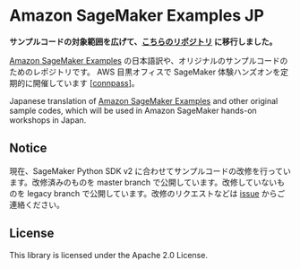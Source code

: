# Amazon SageMaker Examples JP
**サンプルコードの対象範囲を広げて、[こちらのリポジトリ](https://github.com/aws-samples/aws-ml-jp) に移行しました。**

[Amazon SageMaker Examples](https://github.com/awslabs/amazon-sagemaker-examples) の日本語訳や、オリジナルのサンプルコードのためのレポジトリです。
AWS 目黒オフィスで SageMaker 体験ハンズオンを定期的に開催しています [[connpass](https://awsj-ml.connpass.com/)]。

Japanese translation of [Amazon SageMaker Examples](https://github.com/awslabs/amazon-sagemaker-examples) and other original sample codes, which will be used in Amazon SageMaker hands-on workshops in Japan.

## Notice

現在、SageMaker Python SDK v2 に合わせてサンプルコードの改修を行っています。改修済みのものを master branch で公開しています。改修していないものを legacy branch で公開しています。改修のリクエストなどは [issue](https://github.com/aws-samples/amazon-sagemaker-examples-jp/issues) からご連絡ください。

## License

This library is licensed under the Apache 2.0 License. 
